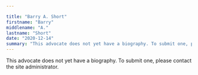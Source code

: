 ```yaml
---

title: "Barry A. Short"
firstname: "Barry"
middlename: "A."
lastname: "Short"
date: "2020-12-14"
summary: "This advocate does not yet have a biography. To submit one, please contact the site administrator."
---
```

This advocate does not yet have a biography. To submit one, please contact the site administrator.

